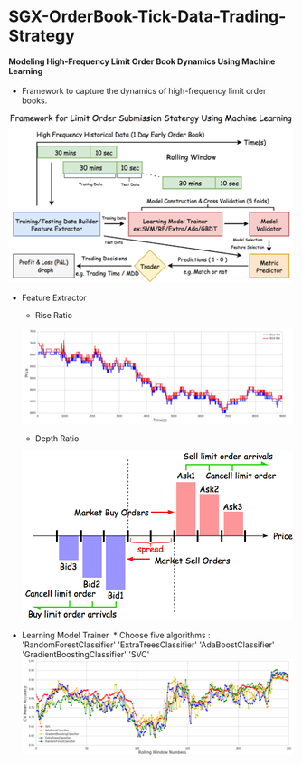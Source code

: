 # SGX-OrderBook-Tick-Data-Trading-Strategy

#### Modeling High-Frequency Limit Order Book Dynamics Using Machine Learning 

* Framework to capture the dynamics of high-frequency limit order books.

![png](Graph/pipline.png)

* Feature Extractor

  * Rise Ratio
  
  ![png](Graph/Price_B1A1.png)

  * Depth Ratio
  
  ![png](Graph/depth.png)
 
* Learning Model Trainer
  * Choose five algorithms :
  'RandomForestClassifier'
  'ExtraTreesClassifier'
  'AdaBoostClassifier'
  'GradientBoostingClassifier'
  'SVC'
  ![png](Graph/CV_Best_Model.png)
 

